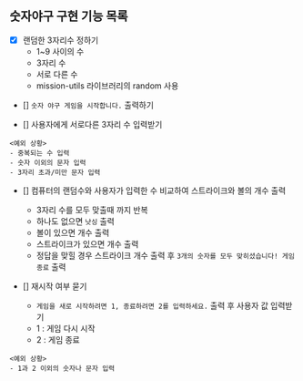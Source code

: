 ## 숫자야구 구현 기능 목록
- [x] 랜덤한 3자리수 정하기
  - 1~9 사이의 수
  - 3자리 수
  - 서로 다른 수
  - mission-utils 라이브러리의 random 사용

- [] `숫자 야구 게임을 시작합니다.` 출력하기

- [] 사용자에게 서로다른 3자리 수 입력받기
```
<예외 상황>
- 중복되는 수 입력
- 숫자 이외의 문자 입력
- 3자리 초과/미만 문자 입력
```

- [] 컴퓨터의 랜덤수와 사용자가 입력한 수 비교하여 스트라이크와 볼의 개수 출력
  - 3자리 수를 모두 맞출때 까지 반복
  - 하나도 없으면 `낫싱` 출력
  - 볼이 있으면 개수 출력
  - 스트라이크가 있으면 개수 출력
  - 정답을 맞힐 경우 스트라이크 개수 출력 후 `3개의 숫자를 모두 맞히셨습니다! 게임 종료` 출력

- [] 재시작 여부 묻기
  - `게임을 새로 시작하려면 1, 종료하려면 2를 입력하세요.` 출력 후 사용자 값 입력받기
  - 1 : 게임 다시 시작
  - 2 : 게임 종료
```
<예외 상황>
- 1과 2 이외의 숫자나 문자 입력
```
